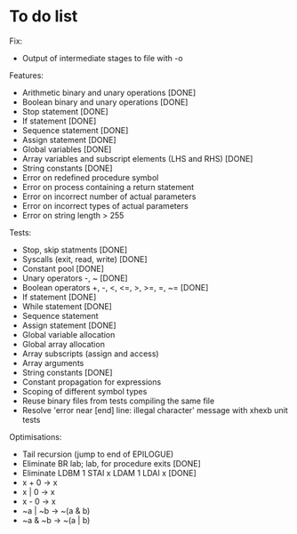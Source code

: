 # To do list

Fix:

- Output of intermediate stages to file with -o <filename>

Features:

- Arithmetic binary and unary operations [DONE]
- Boolean binary and unary operations [DONE]
- Stop statement [DONE]
- If statement [DONE]
- Sequence statement [DONE]
- Assign statement [DONE]
- Global variables [DONE]
- Array variables and subscript elements (LHS and RHS) [DONE]
- String constants [DONE]
- Error on redefined procedure symbol
- Error on process containing a return statement
- Error on incorrect number of actual parameters
- Error on incorrect types of actual parameters
- Error on string length > 255

Tests:

- Stop, skip statments [DONE]
- Syscalls (exit, read, write) [DONE]
- Constant pool [DONE]
- Unary operators -, ~ [DONE]
- Boolean operators +, -, <, <=, >, >=, =, ~= [DONE]
- If statement [DONE]
- While statement [DONE]
- Sequence statement
- Assign statement [DONE]
- Global variable allocation
- Global array allocation
- Array subscripts (assign and access)
- Array arguments
- String constants [DONE]
- Constant propagation for expressions
- Scoping of different symbol types
- Reuse binary files from tests compiling the same file
- Resolve 'error near [end] line: illegal character' message with xhexb unit tests

Optimisations:
- Tail recursion (jump to end of EPILOGUE)
- Eliminate BR lab; lab, for procedure exits [DONE]
- Eliminate
  LDBM 1
  STAI x
  LDAM 1
  LDAI x [DONE]
- x + 0 -> x
- x | 0 -> x
- x - 0 -> x
- ~a | ~b -> ~(a & b)
- ~a & ~b -> ~(a | b)